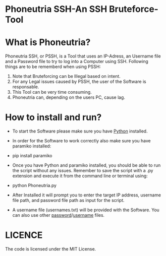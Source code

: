 # Phoneutria SSH-An SSH Bruteforce-Tool

# What is Phoneutria?
Phoneutria SSH, or PSSH, is a Tool that uses an IP-Adress, an Username file and a Password file to try to log into 
a Computer using SSH.
Following things are to be rememberd when using PSSH:

 1. Note that Bruteforcing can be Illegal based on intent. 
 2. For any Legal issues caused by PSSH, the user of the Software is responsable.                          
 3. This Tool can be very time consuming.               
 4. Phoneutria can, depending on the users PC, cause lag.
    
# How to install and run?
- To start the Software please make sure you have [Python](https://www.python.org/downloads/) installed.

- In order for the Software to work correctly also make sure you have paramiko installed:
 
- pip install paramiko

- Once you have Python and paramiko installed, you should be able to run the script without any issues.
 Remember to save the script with a .py extension and execute it from the command line or terminal using:

- python Phoneutria.py
 
- After Installed it will prompt you to enter the target IP address, username file path, and password file path as input for the script.

- A username file (usernames.txt) will be provided with the Software.
 You can also use other [password](https://www.kaggle.com/datasets/wjburns/common-password-list-rockyoutxt)/[username](https://github.com/jeanphorn/wordlist/blob/master/usernames.txt) files.

# LICENCE
The code is licensed under the MIT License.

